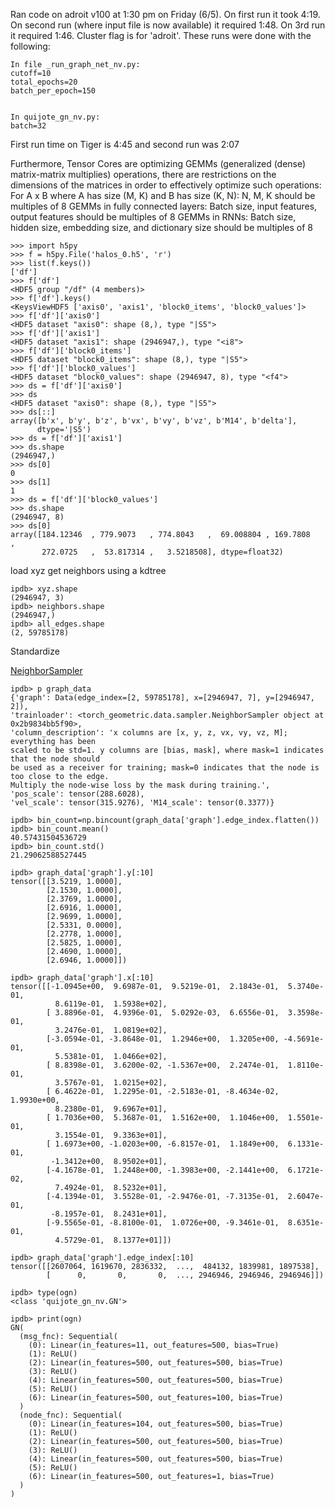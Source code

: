 Ran code on adroit v100 at 1:30 pm on Friday (6/5). On first run it took 4:19. On second run (where input file is now available)
it required 1:48. On 3rd run it required 1:46. Cluster flag is for 'adroit'. These runs were done with the following:

```
In file _run_graph_net_nv.py:
cutoff=10
total_epochs=20
batch_per_epoch=150


In quijote_gn_nv.py:
batch=32
```

First run time on Tiger is 4:45 and second run was 2:07

Furthermore, Tensor Cores are optimizing GEMMs (generalized (dense) matrix-matrix multiplies) operations, there are restrictions on the dimensions of the matrices in order to effectively optimize such operations:
For A x B where A has size (M, K) and B has size (K, N):
N, M, K should be multiples of 8
GEMMs in fully connected layers:
Batch size, input features, output features should be multiples of 8
GEMMs in RNNs:
Batch size, hidden size, embedding size, and dictionary size should be multiples of 8

```
>>> import h5py
>>> f = h5py.File('halos_0.h5', 'r')
>>> list(f.keys())
['df']
>>> f['df']
<HDF5 group "/df" (4 members)>
>>> f['df'].keys()
<KeysViewHDF5 ['axis0', 'axis1', 'block0_items', 'block0_values']>
>>> f['df']['axis0']
<HDF5 dataset "axis0": shape (8,), type "|S5">
>>> f['df']['axis1']
<HDF5 dataset "axis1": shape (2946947,), type "<i8">
>>> f['df']['block0_items']
<HDF5 dataset "block0_items": shape (8,), type "|S5">
>>> f['df']['block0_values']
<HDF5 dataset "block0_values": shape (2946947, 8), type "<f4">
>>> ds = f['df']['axis0']
>>> ds
<HDF5 dataset "axis0": shape (8,), type "|S5">
>>> ds[::]
array([b'x', b'y', b'z', b'vx', b'vy', b'vz', b'M14', b'delta'],
      dtype='|S5')
>>> ds = f['df']['axis1']
>>> ds.shape
(2946947,)
>>> ds[0]
0
>>> ds[1]
1
>>> ds = f['df']['block0_values']
>>> ds.shape
(2946947, 8)
>>> ds[0]
array([184.12346  , 779.9073   , 774.8043   ,  69.008804 , 169.7808   ,
       272.0725   ,  53.817314 ,   3.5218508], dtype=float32)
```

load xyz
get neighbors using a kdtree

```
ipdb> xyz.shape                                                                                                               
(2946947, 3)
ipdb> neighbors.shape
(2946947,)
ipdb> all_edges.shape
(2, 59785178)
```

Standardize

[NeighborSampler](https://pytorch-geometric.readthedocs.io/en/latest/modules/data.html?highlight=neighbor#torch_geometric.data.NeighborSampler)

```
ipdb> p graph_data
{'graph': Data(edge_index=[2, 59785178], x=[2946947, 7], y=[2946947, 2]),
'trainloader': <torch_geometric.data.sampler.NeighborSampler object at 0x2b9834bb5f90>,
'column_description': 'x columns are [x, y, z, vx, vy, vz, M]; everything has been
scaled to be std=1. y columns are [bias, mask], where mask=1 indicates that the node should
be used as a receiver for training; mask=0 indicates that the node is too close to the edge.
Multiply the node-wise loss by the mask during training.', 'pos_scale': tensor(288.6028),
'vel_scale': tensor(315.9276), 'M14_scale': tensor(0.3377)}
```

```
ipdb> bin_count=np.bincount(graph_data['graph'].edge_index.flatten())
ipdb> bin_count.mean()           
40.57431504536729
ipdb> bin_count.std()              
21.29062588527445
```

```
ipdb> graph_data['graph'].y[:10] 
tensor([[3.5219, 1.0000],
        [2.1530, 1.0000],
        [2.3769, 1.0000],
        [2.6916, 1.0000],
        [2.9699, 1.0000],
        [2.5331, 0.0000],
        [2.2778, 1.0000],
        [2.5825, 1.0000],
        [2.4690, 1.0000],
        [2.6946, 1.0000]])
        
ipdb> graph_data['graph'].x[:10]  
tensor([[-1.0945e+00,  9.6987e-01,  9.5219e-01,  2.1843e-01,  5.3740e-01,
          8.6119e-01,  1.5938e+02],
        [ 3.8896e-01,  4.9396e-01,  5.0292e-03,  6.6556e-01,  3.3598e-01,
          3.2476e-01,  1.0819e+02],
        [-3.0594e-01, -3.8648e-01,  1.2946e+00,  1.3205e+00, -4.5691e-01,
          5.5381e-01,  1.0466e+02],
        [ 8.8398e-01,  3.6200e-02, -1.5367e+00,  2.2474e-01,  1.8110e-01,
          3.5767e-01,  1.0215e+02],
        [ 6.4622e-01,  1.2295e-01, -2.5183e-01, -8.4634e-02,  1.9930e+00,
          8.2380e-01,  9.6967e+01],
        [ 1.7036e+00,  5.3687e-01,  1.5162e+00,  1.1046e+00,  1.5501e-01,
          3.1554e-01,  9.3363e+01],
        [ 1.6973e+00, -1.0203e+00, -6.8157e-01,  1.1849e+00,  6.1331e-01,
         -1.3412e+00,  8.9502e+01],
        [-4.1678e-01,  1.2448e+00, -1.3983e+00, -2.1441e+00,  6.1721e-02,
          7.4924e-01,  8.5232e+01],
        [-4.1394e-01,  3.5528e-01, -2.9476e-01, -7.3135e-01,  2.6047e-01,
         -8.1957e-01,  8.2431e+01],
        [-9.5565e-01, -8.8100e-01,  1.0726e+00, -9.3461e-01,  8.6351e-01,
          4.5729e-01,  8.1377e+01]])
          
ipdb> graph_data['graph'].edge_index[:10]
tensor([[2607064, 1619670, 2836332,  ...,  484132, 1839981, 1897538],
        [      0,       0,       0,  ..., 2946946, 2946946, 2946946]])
```

```
ipdb> type(ogn)                 
<class 'quijote_gn_nv.GN'>

ipdb> print(ogn)                 
GN(
  (msg_fnc): Sequential(
    (0): Linear(in_features=11, out_features=500, bias=True)
    (1): ReLU()
    (2): Linear(in_features=500, out_features=500, bias=True)
    (3): ReLU()
    (4): Linear(in_features=500, out_features=500, bias=True)
    (5): ReLU()
    (6): Linear(in_features=500, out_features=100, bias=True)
  )
  (node_fnc): Sequential(
    (0): Linear(in_features=104, out_features=500, bias=True)
    (1): ReLU()
    (2): Linear(in_features=500, out_features=500, bias=True)
    (3): ReLU()
    (4): Linear(in_features=500, out_features=500, bias=True)
    (5): ReLU()
    (6): Linear(in_features=500, out_features=1, bias=True)
  )
)
```

